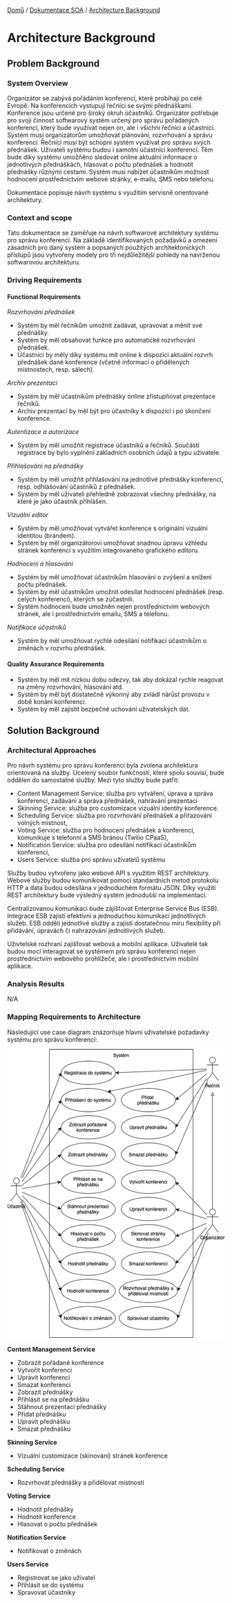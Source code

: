 [Domů](/README.md) / [Dokumentace SOA](/Dokumentace/SOA/README.md) / [Architecture Background](/Dokumentace/SOA/pages/architecture-background.md)

# Architecture Background

## Problem Background

### System Overview
Organizátor se zabývá pořádáním konferencí, které probíhají po celé Evropě. Na konferencích vystupují řečníci se svými přednáškami. Konference jsou určené pro široký okruh účastníků. Organizátor potřebuje pro svoji činnost softwarový systém určený pro správu pořádaných konferencí, který bude využívat nejen on, ale i všichni řečníci a účastníci. Systém musí organizátorům umožňovat plánování, rozvrhování a správu konferencí. Řečníci musí být schopni systém využívat pro správu svých přednášek. Uživateli systému budou i samotní účastníci konferencí. Těm bude díky systému umožňěno sledovat online aktuální informace o jednotlivých přednáškách, hlasovat o počtu přednášek a hodnotit přednášky různými cestami. Systém musí nabízet účastníkům možnost hodnocení prostřednictvím webové stránky, e-mailu, SMS nebo telefonu. 

Dokumentace popisuje návrh systému s využitím servisně orientované architektury.

### Context and scope
Tato dokumentace se zaměřuje na návrh softwarové architektury systému pro správu konferencí. Na základě identifikovaných požadavků a omezení zásadních pro daný systém a popsaných použitých architektonických přístupů jsou vytvořeny modely pro tři nejdůležitější pohledy na navrženou softwarovou architekturu.

### Driving Requirements

#### Functional Requirements
*Rozvrhování přednášek*
- Systém by měl řečníkům umožnit zadávat, upravovat a měnit své přednášky. 
- Systém by měl obsahovat funkce pro automatické rozvrhování přednášek.
- Účastníci by měly díky systému mít online k dispozici aktuální rozvrh přednášek dané konference (včetně informací o přidělených místnostech, resp. sálech). 

*Archiv prezentací*
- Systém by měl účastníkům přednášky online zřístupňovat prezentace řečníků. 
- Archiv prezentací by měl být pro účastníky k dispozici i po skončení konference. 

*Autentizace a autorizace*
- Systém by měl umožňit registrace účastníků a řečníků. Součástí registrace by bylo vyplnění základních osobních údajů a typu uživatele.

*Přihlašování na přednášky*
- Systém by měl umožňit přihlašování na jednotlivé přednášky konferencí, resp. odhlášování účastníků z přednášek.
- Systém by měl uživateli přehledně zobrazovat všechny přednášky, na které je jako účastník přihlášen. 

*Vizuální editor*
- Systém by měl umožňovat vytvářet konference s originální vizuální identitou (brandem).
- Systém by měl organizátorovi umožňovat snadnou úpravu vzhledu stránek konferencí s využitím integrovaného grafického editoru. 

*Hodnocení a hlasování*
- Systém by měl umožňovat účastníkům hlasování o zvýšení a snížení počtu přednášek. 
- Systém by měl účastníkům umožnit odesílat hodnocení přednášek (resp. celých konferencí), kterých se zúčastnili. 
- Systém hodnocení bude umožněn nejen prostřednictvím webových stránek, ale i prostřednictvím emailu, SMS a telefonu. 

*Notifikace účastníků*
- Systém by měl umožňovat rychlé odesílání notifikací účastníkům o změnách v rozvrhu přednášek. 

#### Quality Assurance Requirements
- Systém by měl mít nízkou dobu odezvy, tak aby dokázal rychle reagovat na změny rozvrhování, hlasování atd.
- Systém by měl být dostatečně výkonný aby zvládl nárůst provozu v době konání konferencí.
- Systém by měl zajistit bezpečné uchování uživatelských dat. 

## Solution Background

### Architectural Approaches
Pro návrh systému pro správu konferencí byla zvolena architektura orientovaná na služby. Ucelený soubor funkčností, které spolu souvisí, bude oddělen do samostatné služby. Mezi tyto služby bude patřit:
- Content Management Service: služba pro vytváření, úprava a správa konferencí, zadávání a správa přednášek, nahrávání prezentací
- Skinning Service: služba pro customizace vizuální identity konference.
- Scheduling Service: služba pro rozvrhování přednášek a přiřazování volných místnost,
- Voting Service: služba pro hodnocení přednášek a konferencí, komunikuje s telefonní a SMS bránou (Twilio CPaaS),
- Notification Service: služba pro odesílání notifikací účastníkům konferencí,
- Users Service: služba pro správu uživatelů systému

Služby budou vytvořeny jako webové API s využitím REST architektury. Webové služby budou komunikovat pomocí  standardních metod protokolu HTTP a data budou odesílána v jednoduchém formátu JSON. Díky využití REST architektury bude výsledný systém jednodušší na implementaci. 

Centralizovanou komunikaci bude zajišťovat Enterprise Service Bus (ESB). Integrace ESB zajistí efektivní a jednoduchou komunikaci jednotlivých služeb. ESB oddělí jednotlivé služby a zajistí dostatečnou míru flexibility při přidávání, úpravách či nahrazování jednotlivých služeb. 

Uživtelské rozhraní zajišťovat webová a mobilní aplikace. Uživatelé tak budou moci interagovat se systémem pro správu konferencí nejen prostřednictvím webového prohlížeče, ale i prostřednictvím mobilní aplikace. 

### Analysis Results
N/A

### Mapping Requirements to Architecture
Následující use case diagram znázorňuje hlavní uživatelské požadavky systému pro správu konferencí:

![Use Case Diagram](/Dokumentace/SOA/assets/use-case.png)

**Content Management Service**
- Zobrazit pořádané konference
- Vytvořit konferenci
- Upravit konferenci
- Smazat konferenci
- Zobrazit přednášky
- Přihlásit se na přednášku
- Stáhnout prezentaci přednášky
- Přidat přednášku
- Upravit přednášku
- Smazat přednášku

**Skinning Service**
- Vizuální customizace (skinování) stránek konference

**Scheduling Service**
- Rozvrhovat přednášky a přidělovat místnosti

**Voting Service**
- Hodnotit přednášky
- Hodnotit konference
- Hlasovat o počtu přednášek

**Notification Service**
- Notifikovat o změnách

**Users Service**
- Registrovat se jako uživatel
- Přihlásit se do systému
- Spravovat účastníky
